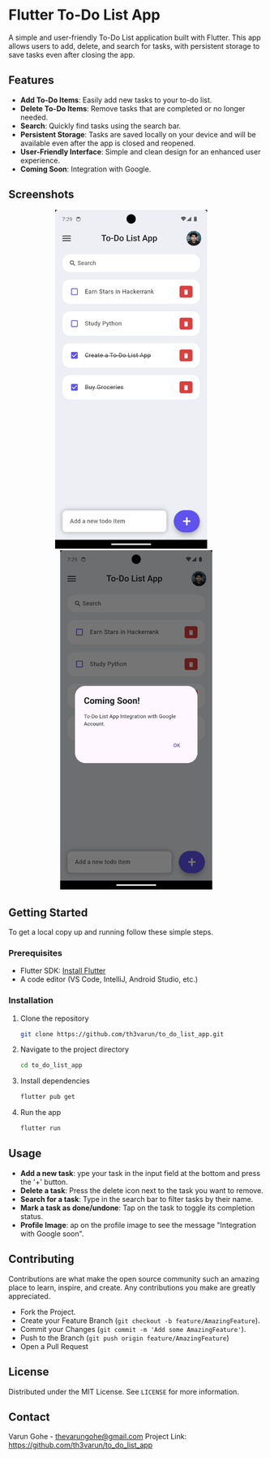 # Flutter To-Do List App

A simple and user-friendly To-Do List application built with Flutter. This app allows users to add, delete, and search for tasks, with persistent storage to save tasks even after closing the app.

## Features

- **Add To-Do Items**: Easily add new tasks to your to-do list.
- **Delete To-Do Items**: Remove tasks that are completed or no longer needed.
- **Search**: Quickly find tasks using the search bar.
- **Persistent Storage**: Tasks are saved locally on your device and will be available even after the app is closed and reopened.
- **User-Friendly Interface**: Simple and clean design for an enhanced user experience.
- **Coming Soon**: Integration with Google.

## Screenshots

<p align="center">
  <img src="screenshots/homescreen.png" alt="Home Screen" width="300" style="margin-right: 20px;"/>
  <img src="screenshots/comingsoon.png" alt="Coming Soon" width="300"/>
</p>

## Getting Started

To get a local copy up and running follow these simple steps.

### Prerequisites

- Flutter SDK: [Install Flutter](https://flutter.dev/docs/get-started/install)
- A code editor (VS Code, IntelliJ, Android Studio, etc.)

### Installation

1. Clone the repository
   ```sh
   git clone https://github.com/th3varun/to_do_list_app.git
2. Navigate to the project directory
   ```sh
   cd to_do_list_app
3. Install dependencies
   ```sh
   flutter pub get
4. Run the app
   ```sh
   flutter run

## Usage

- **Add a new task**: ype your task in the input field at the bottom and press the '+' button.
- **Delete a task**: Press the delete icon next to the task you want to remove.
- **Search for a task**: Type in the search bar to filter tasks by their name.
- **Mark a task as done/undone**: Tap on the task to toggle its completion status.
- **Profile Image**: ap on the profile image to see the message "Integration with Google soon".

## Contributing

Contributions are what make the open source community such an amazing place to learn, inspire, and create. Any contributions you make are greatly appreciated.

- Fork the Project.
- Create your Feature Branch (`git checkout -b feature/AmazingFeature`).
- Commit your Changes (`git commit -m 'Add some AmazingFeature'`).
- Push to the Branch (`git push origin feature/AmazingFeature`)
- Open a Pull Request

## License

Distributed under the MIT License. See `LICENSE` for more information.

## Contact

Varun Gohe - thevarungohe@gmail.com
Project Link: https://github.com/th3varun/to_do_list_app

